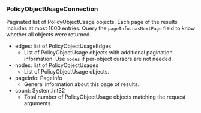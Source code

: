 ### PolicyObjectUsageConnection
Paginated list of PolicyObjectUsage objects. Each page of the results includes at most 1000 entries. Query the `pageInfo.hasNextPage` field to know whether all objects were returned.

- edges: list of PolicyObjectUsageEdges
  - List of PolicyObjectUsage objects with additional pagination information. Use `nodes` if per-object cursors are not needed.
- nodes: list of PolicyObjectUsages
  - List of PolicyObjectUsage objects.
- pageInfo: PageInfo
  - General information about this page of results.
- count: System.Int32
  - Total number of PolicyObjectUsage objects matching the request arguments.
